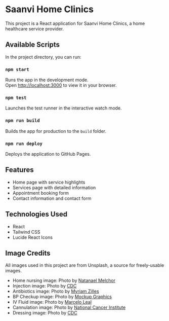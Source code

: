 # Saanvi Home Clinics

This project is a React application for Saanvi Home Clinics, a home healthcare service provider.

## Available Scripts

In the project directory, you can run:

### `npm start`

Runs the app in the development mode.\
Open [http://localhost:3000](http://localhost:3000) to view it in your browser.

### `npm test`

Launches the test runner in the interactive watch mode.

### `npm run build`

Builds the app for production to the `build` folder.

### `npm run deploy`

Deploys the application to GitHub Pages.

## Features

- Home page with service highlights
- Services page with detailed information
- Appointment booking form
- Contact information and contact form

## Technologies Used

- React
- Tailwind CSS
- Lucide React Icons

## Image Credits

All images used in this project are from Unsplash, a source for freely-usable images.

- Home nursing image: Photo by [Natanael Melchor](https://unsplash.com/@natanaelmelchor)
- Injection image: Photo by [CDC](https://unsplash.com/@cdc)
- Antibiotics image: Photo by [Myriam Zilles](https://unsplash.com/@myriamzilles)
- BP Checkup image: Photo by [Mockup Graphics](https://unsplash.com/@mockupgraphics)
- IV Fluid image: Photo by [Marcelo Leal](https://unsplash.com/@marceloleal80)
- Cannulation image: Photo by [National Cancer Institute](https://unsplash.com/@nci)
- Dressing image: Photo by [CDC](https://unsplash.com/@cdc)
